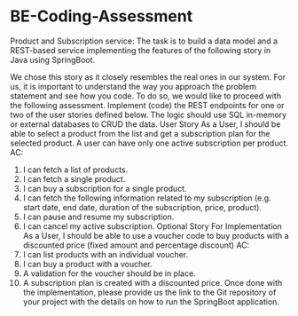 # BE-Coding-Assessment

Product and Subscription service: 
The task is to build a data model and a REST-based service implementing the features of the following story in Java using SpringBoot. 

We chose this story as it closely resembles the real ones in our system. 
For us, it is important to understand the way you approach the problem statement and see how you code. To do so, we would like to proceed with the following assessment. 
Implement (code) the REST endpoints for one or two of the user stories defined below. The logic should use SQL in-memory or external databases to CRUD the data.
User Story 
As a User, I should be able to select a product from the list and get a subscription plan for the selected product. A user can have only one active subscription per product. AC: 
1. I can fetch a list of products. 
2. I can fetch a single product. 
3. I can buy a subscription for a single product. 
4. I can fetch the following information related to my subscription (e.g. start date, end date, duration of the subscription, price, product). 
5. I can pause and resume my subscription. 
6. I can cancel my active subscription. 
Optional Story For Implementation 
As a User, I should be able to use a voucher code to buy products with a discounted price (fixed amount and percentage discount) 
AC: 
1. I can list products with an individual voucher. 
2. I can buy a product with a voucher. 
3. A validation for the voucher should be in place. 
4. A subscription plan is created with a discounted price. 
Once done with the implementation, please provide us the link to the Git repository of your project with the details on how to run the SpringBoot application.
